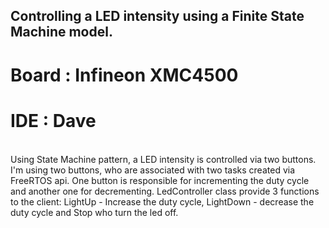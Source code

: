 
##                       Controlling a LED intensity using a Finite State Machine model. 

# Board : Infineon XMC4500
# IDE : Dave

</br>
Using State Machine pattern, a LED intensity is controlled via two buttons. I'm using two buttons, who are associated with two tasks created via FreeRTOS api. One button is responsible for incrementing the duty cycle and another one for decrementing. LedController class provide 3 functions to the client: LightUp - Increase the duty cycle, LightDown - decrease the duty cycle and Stop who turn the led off.

